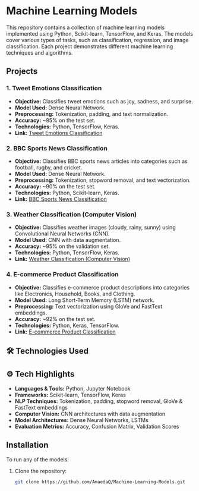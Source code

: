 # Machine Learning Models

This repository contains a collection of machine learning models implemented using Python, Scikit-learn, TensorFlow, and Keras. The models cover various types of tasks, such as classification, regression, and image classification. Each project demonstrates different machine learning techniques and algorithms.

## Projects

### **1. Tweet Emotions Classification**
- **Objective:** Classifies tweet emotions such as joy, sadness, and surprise.
- **Model Used:** Dense Neural Network.
- **Preprocessing:** Tokenization, padding, and text normalization.
- **Accuracy:** ~85% on the test set.
- **Technologies:** Python, TensorFlow, Keras.
- **Link:** [Tweet Emotions Classification](https://github.com/AmaedaQ/Machine-Learning-Models/tree/main/Tweet-Emotions-Classification)

### **2. BBC Sports News Classification**
- **Objective:** Classifies BBC sports news articles into categories such as football, rugby, and cricket.
- **Model Used:** Dense Neural Network.
- **Preprocessing:** Tokenization, stopword removal, and text vectorization.
- **Accuracy:** ~90% on the test set.
- **Technologies:** Python, Scikit-learn, Keras.
- **Link:** [BBC Sports News Classification](https://github.com/AmaedaQ/Machine-Learning-Models/tree/main/BBC-Sports-News-Classification)

### **3. Weather Classification (Computer Vision)**
- **Objective:** Classifies weather images (cloudy, rainy, sunny) using Convolutional Neural Networks (CNN).
- **Model Used:** CNN with data augmentation.
- **Accuracy:** ~95% on the validation set.
- **Technologies:** Python, TensorFlow, Keras.
- **Link:** [Weather Classification (Computer Vision)](https://github.com/AmaedaQ/Machine-Learning-Models/tree/main/Weather-Classification)

### **4. E-commerce Product Classification**
- **Objective:** Classifies e-commerce product descriptions into categories like Electronics, Household, Books, and Clothing.
- **Model Used:** Long Short-Term Memory (LSTM) network.
- **Preprocessing:** Text vectorization using GloVe and FastText embeddings.
- **Accuracy:** ~92% on the test set.
- **Technologies:** Python, Keras, TensorFlow.
- **Link:** [E-commerce Product Classification](https://github.com/AmaedaQ/Machine-Learning-Models/tree/main/E-commerce-Product-Classification)

## 🛠 Technologies Used
## ⚙️ Tech Highlights

- **Languages & Tools:** Python, Jupyter Notebook  
- **Frameworks:** Scikit-learn, TensorFlow, Keras  
- **NLP Techniques:** Tokenization, padding, stopword removal, GloVe & FastText embeddings  
- **Computer Vision:** CNN architectures with data augmentation  
- **Model Architectures:** Dense Neural Networks, LSTMs  
- **Evaluation Metrics:** Accuracy, Confusion Matrix, Validation Scores


## Installation

To run any of the models:

1. Clone the repository:
   ```bash
   git clone https://github.com/AmaedaQ/Machine-Learning-Models.git
